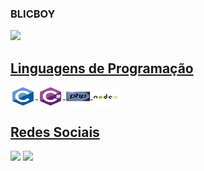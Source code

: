 ### BLICBOY

  <a href="https://github.com/BlicBoy">
  <img height="90em" src="https://github-readme-stats.vercel.app/api/top-langs/?username=BlicBoy&layout=compact&langs_count=7&theme=dark"/>





## Linguagens de Programação
<img align="center" alt="BB-C" height="30" width="40" src="https://raw.githubusercontent.com/devicons/devicon/master/icons/c/c-original.svg"> <img align="center" alt="BB-C" height="30" width="40" src="https://raw.githubusercontent.com/devicons/devicon/master/icons/csharp/csharp-original.svg"> <img align="center" alt="BB-C" height="30" width="40" src="https://raw.githubusercontent.com/devicons/devicon/master/icons/php/php-original.svg"> <img align="center" alt="BB-C" height="30" width="40" src="https://raw.githubusercontent.com/devicons/devicon/master/icons/nodejs/nodejs-original-wordmark.svg">

## Redes Sociais

<a href="https://www.instagram.com/blicboy_/" target="_blank"><img src="https://img.shields.io/badge/Instagram-E4405F?style=for-the-badge&logo=instagram&logoColor=white" target="_blank"></a> <a href="https://www.linkedin.com/in/gon%C3%A7alo-oliveira-7290491bb" target="_blank"><img src="https://img.shields.io/badge/LinkedIn-0077B5?style=for-the-badge&logo=linkedin&logoColor=white" target="_blank"></a>

